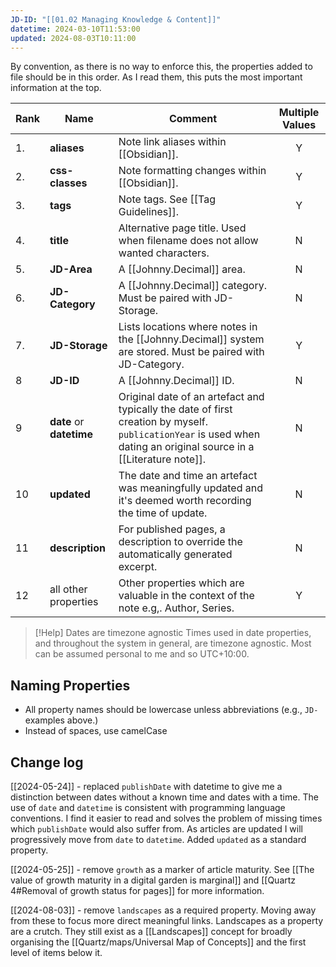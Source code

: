 ```yaml
---
JD-ID: "[[01.02 Managing Knowledge & Content]]"
datetime: 2024-03-10T11:53:00
updated: 2024-08-03T10:11:00
---
```

By convention, as there is no way to enforce this, the properties added to file should be in this order. As I read them, this puts the most important information at the top.

| Rank | Name                     | Comment                                                                                                                                                             | Multiple Values |
| ---- | ------------------------ | ------------------------------------------------------------------------------------------------------------------------------------------------------------------- | :-------------: |
| 1.   | **aliases**              | Note link aliases within [[Obsidian]].                                                                                                                              |        Y        |
| 2.   | **css-classes**          | Note formatting changes within [[Obsidian]].                                                                                                                        |        Y        |
| 3.   | **tags**                 | Note tags. See [[Tag Guidelines]].                                                                                                                                  |        Y        |
| 4.   | **title**                | Alternative page title. Used when filename does not allow wanted characters.                                                                                        |        N        |
| 5.   | **JD-Area**              | A [[Johnny.Decimal]] area.                                                                                                                                          |        N        |
| 6.   | **JD-Category**          | A [[Johnny.Decimal]] category. Must be paired with JD-Storage.                                                                                                      |        N        |
| 7.   | **JD-Storage**           | Lists locations where notes in the [[Johnny.Decimal]] system are stored. Must be paired with JD-Category.                                                           |        Y        |
| 8    | **JD-ID**                | A [[Johnny.Decimal]] ID.                                                                                                                                            |        N        |
| 9    | **date** or **datetime** | Original date of an artefact and typically the date of first creation by myself. `publicationYear` is used when dating an original source in a [[Literature note]]. |        N        |
| 10   | **updated**              | The date and time an artefact was meaningfully updated and it's deemed worth recording the time of update.                                                          |        N        |
| 11   | **description**          | For published pages, a description to override the automatically generated excerpt.                                                                                 |        N        |
| 12   | all other properties     | Other properties which are valuable in the context of the note e.g,. Author, Series.                                                                                |        Y        |

> [!Help] Dates are timezone agnostic
> Times used in date properties, and throughout the system in general, are timezone agnostic. Most can be assumed personal to me and so UTC+10:00.

## Naming Properties
- All property names should be lowercase unless abbreviations (e.g., `JD-` examples above.)
- Instead of spaces, use camelCase

## Change log
[[2024-05-24]] - replaced `publishDate` with datetime to give me a distinction between dates without a known time and dates with a time. The use of `date` and `datetime` is consistent with programming language conventions. I find it easier to read and solves the problem of missing times which `publishDate` would also suffer from. As articles are updated I will progressively move from `date` to `datetime`. Added `updated` as a standard property.

[[2024-05-25]] - remove `growth` as a marker of article maturity. See [[The value of growth maturity in a digital garden is marginal]] and [[Quartz 4#Removal of growth status for pages]] for more information.

[[2024-08-03]] - remove `landscapes` as a required property. Moving away from these to focus more direct meaningful links. Landscapes as a property are a crutch. They still exist as a [[Landscapes]] concept for broadly organising the [[Quartz/maps/Universal Map of Concepts]] and the first level of items below it.